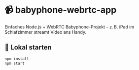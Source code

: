 # 📹 babyphone-webrtc-app

Einfaches Node.js + WebRTC Babyphone-Projekt – z. B. iPad im Schlafzimmer streamt Video ans Handy.

## 🚀 Lokal starten

```bash
npm install
npm start
